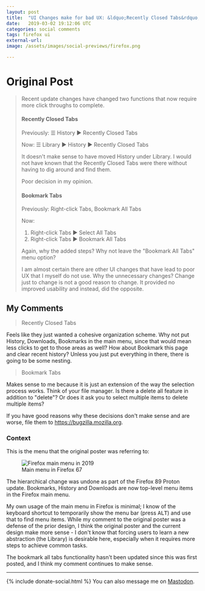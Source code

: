 ```yaml
---
layout: post
title:  "UI Changes make for bad UX: &ldquo;Recently Closed Tabs&rdquo; and &ldquo;Bookmark Tabs&rdquo;"
date:   2019-03-02 19:12:06 UTC
categories: social comments
tags: firefox ui
external-url: 
image: /assets/images/social-previews/firefox.png

---
```


# Original Post

> Recent update changes have changed two functions that now require more click throughs to complete.
>
> #### Recently Closed Tabs
>
> Previously: &#x2630; History &#9658; Recently Closed Tabs
>
> Now: &#x2630; Library &#9658; History &#9658; Recently Closed Tabs
>
> It doesn't make sense to have moved History under Library. I would not have known that the Recently Closed Tabs were there without having to dig around and find them.
>
> Poor decision in my opinion.
>
> #### Bookmark Tabs
>
> Previously: Right-click Tabs, Bookmark All Tabs
>
> Now: 
>
> 1. Right-click Tabs &#9658; Select All Tabs
> 2. Right-click Tabs &#9658; Bookmark All Tabs
>
>Again, why the added steps? Why not leave the "Bookmark All Tabs" menu option?
>
> I am almost certain there are other UI changes that have lead to poor UX that I myself do not use. Why the unnecessary changes? Change just to change is not a good reason to change. It provided no improved usability and instead, did the opposite.

## My Comments

> Recently Closed Tabs

Feels like they just wanted a cohesive organization scheme. Why not put History, Downloads, Bookmarks in the main menu, since that would mean less clicks to get to those areas as well? How about Bookmark this page and clear recent history? Unless you just put everything in there, there is going to be some nesting.

> Bookmark Tabs

Makes sense to me because it is just an extension of the way the selection process works. Think of your file manager. Is there a delete all feature in addition to "delete"? Or does it ask you to select multiple items to delete multiple items?

If you have good reasons why these decisions don't make sense and are worse, file them to <https://bugzilla.mozilla.org>.

### Context

This is the menu that the original poster was referring to:

<p>
	<figure>
	<picture>
	  <img src="{{site.url}}/assets/images/reddit/2019-firefox-menu.png" alt="Firefox main menu in 2019" />
	  <figcaption>Main menu in Firefox 67</figcaption>
	</picture>
</figure>
</p>

The hierarchical change was undone as part of the Firefox 89 Proton update. Bookmarks, History and Downloads are now top-level menu items in the Firefox main menu. 

My own usage of the main menu in Firefox is minimal; I know of the keyboard shortcut to temporarily show the menu bar (press <kbd>ALT</kbd>) and use that to find menu items. While my comment to the original poster was a defense of the prior design, I think the original poster and the current design make more sense - I don't know that forcing users to learn a new abstraction (the Library) is desirable here, especially when it requires more steps to achieve common tasks.

The bookmark all tabs functionality hasn't been updated since this was first posted, and I think my comment continues to make sense. 

---

{% include donate-social.html %} You can also message me on [Mastodon](https://mastodon.social/@yoasif).